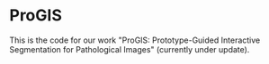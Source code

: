 # ProGIS
This is the code for our work "ProGIS: Prototype-Guided Interactive Segmentation for Pathological Images" (currently under update).

